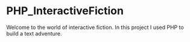 # PHP_InteractiveFiction
Welcome to the world of interactive fiction.
In this project I used PHP to build a text adventure.


